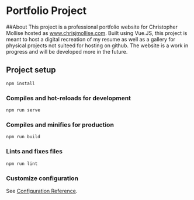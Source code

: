 # Portfolio Project
##About
This project is a professional portfolio website for Christopher Mollise hosted as www.chrisjmollise.com.
Built using Vue.JS, this project is meant to host a digital recreation of my resume as well as a gallery for physical projects not suiteed for hosting on github. The website is a work in progress and will be developed more in the future. 

## Project setup
```
npm install
```

### Compiles and hot-reloads for development
```
npm run serve
```

### Compiles and minifies for production
```
npm run build
```

### Lints and fixes files
```
npm run lint
```

### Customize configuration
See [Configuration Reference](https://cli.vuejs.org/config/).
